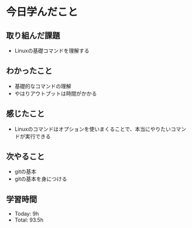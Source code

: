 # 今日学んだこと
## 取り組んだ課題
- Linuxの基礎コマンドを理解する
## わかったこと
- 基礎的なコマンドの理解
- やはりアウトプットは時間がかかる
## 感じたこと
- Linuxのコマンドはオプションを使いまくることで、本当にやりたいコマンドが実行できる
## 次やること
- gitの基本
- gitの基本を身につける
## 学習時間
- Today: 9h
- Total: 93.5h